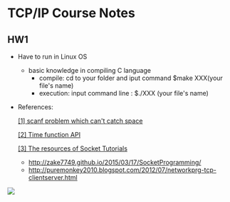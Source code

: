 # TCP/IP Course Notes

## HW1

- Have to run in Linux OS
  - basic knowledge in compiling C language
    - compile: cd to your folder and iput command $make XXX(your file's name)
    - execution: input command line : $./XXX (your file's name)

- References: 

  [[1] scanf problem which can't catch space](https://sites.google.com/site/9braised/fan-si/c1) 
  
  [[2] Time function API ](https://nosleep.pixnet.net/blog/post/205120138-%E7%A8%8B%E5%BC%8F%E9%96%8B%E7%99%BC-%7C-%5Blinux%5D%5Bc%5D-%E4%BD%BF%E7%94%A8-gettimeofday%28%29-%E5%87%BD%E5%BC%8F%E8%A8%88%E7%AE%97)
  
  [[3] The resources of Socket Tutorials](http://zake7749.github.io/2015/03/17/SocketProgramming/)
    - http://zake7749.github.io/2015/03/17/SocketProgramming/
    - http://puremonkey2010.blogspot.com/2012/07/networkprg-tcp-clientserver.html


![
](https://i.screenshot.net/mldo4bg)
